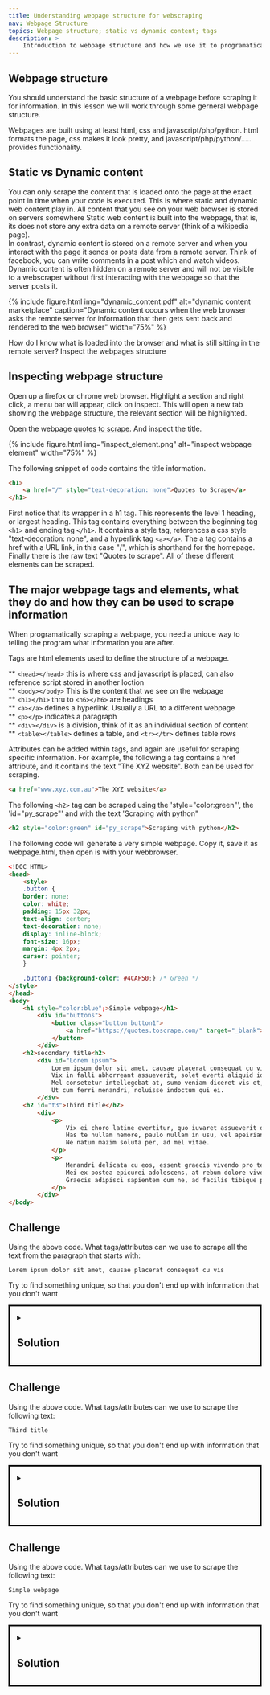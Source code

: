 ```yaml
---
title: Understanding webpage structure for webscraping 
nav: Webpage Structure
topics: Webpage structure; static vs dynamic content; tags
description: >
    Introduction to webpage structure and how we use it to programatically scrape its contents.
---
```


## Webpage structure 
You should understand the basic structure of a webpage before scraping it for information. In this lesson we will work through some gerneral webpage structure.

Webpages are built using at least html, css and javascript/php/python. html formats the page, css makes it look pretty, and javascript/php/python/..... provides functionality.

## Static vs Dynamic content
You can only scrape the content that is loaded onto the page at the exact point in time when your code is executed. This is where static and dynamic web content play in. All content that you see on your web browser is stored on servers somewhere
Static web content is built into the webpage, that is, its does not store any extra data on a remote server (think of a wikipedia page). </br>
In contrast, dynamic content is stored on a remote server and when you interact with the page it sends or posts data from a remote server. Think of facebook, you can write comments in a post which and watch videos. Dynamic content is often hidden on a remote server and will not be visible to a webscraper without first interacting with the webpage so that the server posts it.

{% include figure.html img="dynamic_content.pdf" alt="dynamic content marketplace" caption="Dynamic content occurs when the web browser asks the remote server for information that then gets sent back and rendered to the web browser" width="75%" %}

How do I know what is loaded into the browser and what is still sitting in the remote server? <bold>Inspect the webpages structure</bold>

## Inspecting webpage structure 
Open up a firefox or chrome web browser. Highlight a section and right click, a menu bar will appear, click on inspect. This will open a new tab showing the webpage structure, the relevant section will be highlighted.

Open the webpage <a href="https://quotes.toscrape.com/" target="_blank">quotes to scrape</a>. And inspect the title. 

{% include figure.html img="inspect_element.png" alt="inspect webpage element" width="75%" %}

The following snippet of code contains the title information.

```html
<h1>
    <a href="/" style="text-decoration: none">Quotes to Scrape</a>
</h1>
```
First notice that its wrapper in a h1 tag. This represents the level 1 heading, or largest heading.
This tag contains everything between the beginning tag ```<h1>``` and ending tag ```</h1>```. 
It contains a style tag, references a css style "text-decoration: none", and a hyperlink tag ```<a></a>```. The a tag contains a href with a URL link, in this case "/", which is shorthand for the homepage. Finally there is the raw text "Quotes to scrape".
All of these different elements can be scraped.

## The major webpage tags and elements, what they do and how they can be used to scrape information 

When programatically scraping a webpage, you need a unique way to telling the program what information you are after. 

Tags are html elements used to define the structure of a webpage.

** ```<head></head>``` this is where css and javascript is placed, can also reference script stored in another loction <br>
** ```<body></body>``` This is the content that we see on the webpage <br>
** ```<h1></h1>``` thru to ```<h6></h6>``` are headings <br>
** ```<a></a>``` defines a hyperlink. Usually a URL to a different webpage <br>
** ```<p></p>``` indicates a paragraph <br>
** ```<div></div>``` is a division, think of it as an individual section of content <br>
** ```<table></table>``` defines a table, and ```<tr></tr>``` defines table rows <br>

Attributes can be added within tags, and again are useful for scraping specific information.
For example, the following a tag contains a href attribute, and it contains the text "The XYZ website". Both can be used for scraping.

```html
<a href="www.xyz.com.au">The XYZ website</a>
```

The following ```<h2>``` tag can be scraped using the 'style="color:green"', the 'id="py_scrape"' and with the text 'Scraping with python"

```html
<h2 style="color:green" id="py_scrape">Scraping with python</h2>
```


The following code will generate a very simple webpage. Copy it, save it as webpage.html, then open is with your webbrowser.

```html
<!DOC HTML>
<head>
    <style> 
    .button {
    border: none;
    color: white;
    padding: 15px 32px;
    text-align: center;
    text-decoration: none;
    display: inline-block;
    font-size: 16px;
    margin: 4px 2px;
    cursor: pointer;
    }

    .button1 {background-color: #4CAF50;} /* Green */
</style>
</head>
<body>
    <h1 style="color:blue";>Simple webpage</h1>
        <div id="buttons">
            <button class="button button1">
                <a href="https://quotes.toscrape.com/" target="_blank">Quotes to Quote</a>
            </button>
        </div> 
    <h2>secondary title<h2>
        <div id="Lorem ipsum">
            Lorem ipsum dolor sit amet, causae placerat consequat cu vis, id consequat interesset intellegebat eos. 
            Vix in falli abhorreant assueverit, solet everti aliquid id quo. 
            Mel consetetur intellegebat at, sumo veniam diceret vis et, eam id quaeque feugiat. 
            Ut cum ferri menandri, noluisse indoctum qui ei.
        </div>
    <h2 id="t3">Third title</h2>
        <div>
            <p>
                Vix ei choro latine evertitur, quo iuvaret assueverit dissentias no. 
                Has te nullam nemore, paulo nullam in usu, vel apeirian corrumpit cu. 
                Ne natum mazim soluta per, ad mel vitae.
            </p>
            <p>
                Menandri delicata cu eos, essent graecis vivendo pro te. Eu ius quot integre erroribus. 
                Mei ex postea epicurei adolescens, at rebum dolore vivendo nam. 
                Graecis adipisci sapientem cum ne, ad facilis tibique percipit vim, blandit dissentias duo ne.
            </p>
        </div>    
</body>
```



## Challenge
Using the above code. What tags/attributes can we use to scrape all the text from the paragraph that starts with:

    Lorem ipsum dolor sit amet, causae placerat consequat cu vis

Try to find something unique, so that you don't end up with information that you don't want

<details style="border:3px; border-style:solid; border-color:#000000; padding: 1em;"><summary><h2>Solution</h2></summary>
<p>

```<div id="Lorem ipsum">```

If we use only the div tag we will scrape all of the text within each div.

</p>
</details>


## Challenge
Using the above code. What tags/attributes can we use to scrape the following text:

    Third title

Try to find something unique, so that you don't end up with information that you don't want

<details style="border:3px; border-style:solid; border-color:#000000; padding: 1em;"><summary><h2>Solution</h2></summary>
<p>

```id="t3"```

If we use only the h2 tag we will scrape both h2 titles:
    secondary title
    Third title

</p>
</details>

## Challenge
Using the above code. What tags/attributes can we use to scrape the following text:

    Simple webpage

Try to find something unique, so that you don't end up with information that you don't want

<details style="border:3px; border-style:solid; border-color:#000000; padding: 1em;"><summary><h2>Solution</h2></summary>
<p>
We can use the h1 tag as its the only one on the page.
```<h1>```

We can also use ```style="color:blue"```

</p>
</details>
